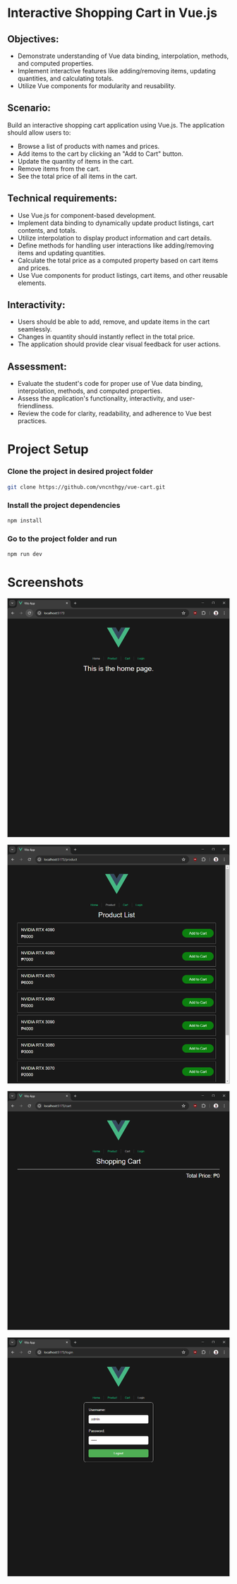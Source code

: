 # **Interactive Shopping Cart in Vue.js**

## **Objectives:**

-   Demonstrate understanding of Vue data binding, interpolation, methods, and computed properties.
-   Implement interactive features like adding/removing items, updating quantities, and calculating totals.
-   Utilize Vue components for modularity and reusability.

## **Scenario:**

Build an interactive shopping cart application using Vue.js. The application should allow users to:

-   Browse a list of products with names and prices.
-   Add items to the cart by clicking an "Add to Cart" button.
-   Update the quantity of items in the cart.
-   Remove items from the cart.
-   See the total price of all items in the cart.

## **Technical requirements:**

-   Use Vue.js for component-based development.
-   Implement data binding to dynamically update product listings, cart contents, and totals.
-   Utilize interpolation to display product information and cart details.
-   Define methods for handling user interactions like adding/removing items and updating quantities.
-   Calculate the total price as a computed property based on cart items and prices.
-   Use Vue components for product listings, cart items, and other reusable elements.

## **Interactivity:**

-   Users should be able to add, remove, and update items in the cart seamlessly.
-   Changes in quantity should instantly reflect in the total price.
-   The application should provide clear visual feedback for user actions.

## **Assessment:**

-   Evaluate the student's code for proper use of Vue data binding, interpolation, methods, and computed properties.
-   Assess the application's functionality, interactivity, and user-friendliness.
-   Review the code for clarity, readability, and adherence to Vue best practices.


# Project Setup

### Clone the project in desired project folder

```sh
git clone https://github.com/vncnthgy/vue-cart.git
```

### Install the project dependencies

```sh
npm install
```

### Go to the project folder and run

```sh
npm run dev
```

# Screenshots

![Image 1](images/image1.png)

![Image 2](images/image2.png)

![Image 3](images/image3.png)

![Image 4](images/image4.png)
